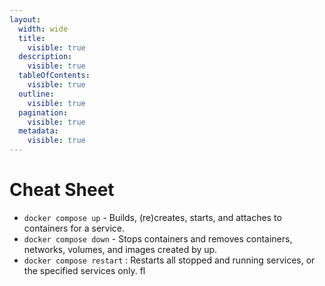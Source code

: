 ```yaml
---
layout:
  width: wide
  title:
    visible: true
  description:
    visible: true
  tableOfContents:
    visible: true
  outline:
    visible: true
  pagination:
    visible: true
  metadata:
    visible: true
---
```


# Cheat Sheet



* `docker compose up` - Builds, (re)creates, starts, and attaches to containers for a service.
* `docker compose down`  - Stops containers and removes containers, networks, volumes, and images created by up.
* `docker compose restart` :   Restarts all stopped and running services, or the specified services only.   fl
